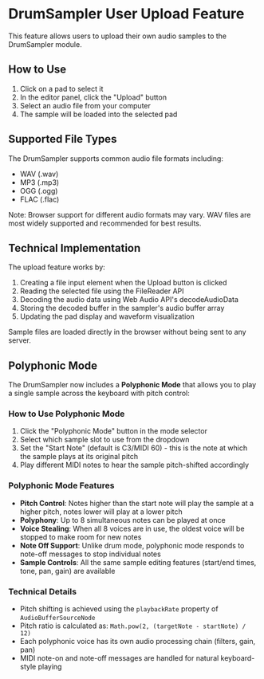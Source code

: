 # DrumSampler User Upload Feature

This feature allows users to upload their own audio samples to the DrumSampler module.

## How to Use

1. Click on a pad to select it
2. In the editor panel, click the "Upload" button
3. Select an audio file from your computer
4. The sample will be loaded into the selected pad

## Supported File Types

The DrumSampler supports common audio file formats including:

- WAV (.wav)
- MP3 (.mp3)
- OGG (.ogg)
- FLAC (.flac)

Note: Browser support for different audio formats may vary. WAV files are most widely supported and recommended for best results.

## Technical Implementation

The upload feature works by:

1. Creating a file input element when the Upload button is clicked
2. Reading the selected file using the FileReader API
3. Decoding the audio data using Web Audio API's decodeAudioData
4. Storing the decoded buffer in the sampler's audio buffer array
5. Updating the pad display and waveform visualization

Sample files are loaded directly in the browser without being sent to any server.

## Polyphonic Mode

The DrumSampler now includes a **Polyphonic Mode** that allows you to play a single sample across the keyboard with pitch control:

### How to Use Polyphonic Mode

1. Click the "Polyphonic Mode" button in the mode selector
2. Select which sample slot to use from the dropdown
3. Set the "Start Note" (default is C3/MIDI 60) - this is the note at which the sample plays at its original pitch
4. Play different MIDI notes to hear the sample pitch-shifted accordingly

### Polyphonic Mode Features

- **Pitch Control**: Notes higher than the start note will play the sample at a higher pitch, notes lower will play at a lower pitch
- **Polyphony**: Up to 8 simultaneous notes can be played at once
- **Voice Stealing**: When all 8 voices are in use, the oldest voice will be stopped to make room for new notes
- **Note Off Support**: Unlike drum mode, polyphonic mode responds to note-off messages to stop individual notes
- **Sample Controls**: All the same sample editing features (start/end times, tone, pan, gain) are available

### Technical Details

- Pitch shifting is achieved using the `playbackRate` property of `AudioBufferSourceNode`
- Pitch ratio is calculated as: `Math.pow(2, (targetNote - startNote) / 12)`
- Each polyphonic voice has its own audio processing chain (filters, gain, pan)
- MIDI note-on and note-off messages are handled for natural keyboard-style playing
